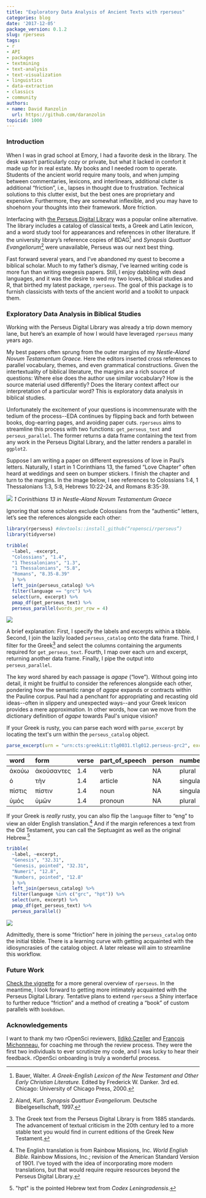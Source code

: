 ```yaml
---
title: "Exploratory Data Analysis of Ancient Texts with rperseus"
categories: blog
date: '2017-12-05'
package_version: 0.1.2
slug: rperseus
tags:
- r
- API
- packages
- textmining
- text-analysis
- text-visualization
- linguistics
- data-extraction
- classics
- community
authors:
- name: David Ranzolin
  url: https://github.com/daranzolin
topicid: 1000
---
```


### Introduction

When I was in grad school at Emory, I had a favorite desk in the library. The desk wasn’t particularly cozy or private, but what it lacked in comfort it made up for in real estate. My books and I needed room to operate. Students of the ancient world require many tools, and when jumping between commentaries, lexicons, and interlinears, additional clutter is additional “friction”, i.e., lapses in thought due to frustration. Technical solutions to this clutter exist, but the best ones are proprietary and expensive. Furthermore, they are somewhat inflexible, and you may have to shoehorn your thoughts into their framework. More friction.

Interfacing with [the Perseus Digital Library](http://www.perseus.tufts.edu/hopper/) was a popular online alternative. The library includes a catalog of classical texts, a Greek and Latin lexicon, and a word study tool for appearances and references in other literature. If the university library’s reference copies of BDAG[^1] and *Synopsis Quattuor Evangeliorum*[^2] were unavailable, Perseus was our next best thing.

Fast forward several years, and I’ve abandoned my quest to become a biblical scholar. Much to my father’s dismay, I’ve learned writing code is more fun than writing exegesis papers. Still, I enjoy dabbling with dead languages, and it was the desire to wed my two loves, biblical studies and R, that birthed my latest package, `rperseus`. The goal of this package is to furnish classicists with texts of the ancient world and a toolkit to unpack them.

### Exploratory Data Analysis in Biblical Studies

Working with the Perseus Digital Library was already a trip down memory lane, but here’s an example of how I would have leveraged `rperseus` many years ago.

My best papers often sprung from the outer margins of my *Nestle-Aland Novum Testamentum Graece.* Here the editors inserted cross references to parallel vocabulary, themes, and even grammatical constructions. Given the intertextuality of biblical literature, the margins are a rich source of questions: Where else does the author use similar vocabulary? How is the source material used differently? Does the literary context affect our interpretation of a particular word? This is exploratory data analysis in biblical studies.     

Unfortunately the excitement of your questions is incommensurate with the tedium of the process--EDA continues by flipping back and forth between books, dog-earring pages, and avoiding paper cuts. `rperseus` aims to streamline this process with two functions: `get_perseus_text` and `perseus_parallel`. The former returns a data frame containing the text from any work in the Perseus Digital Library, and the latter renders a parallel in `ggplot2`. 

Suppose I am writing a paper on different expressions of love in Paul’s letters. Naturally, I start in 1 Corinthians 13, the famed “Love Chapter” often heard at weddings and seen on bumper stickers. I finish the chapter and turn to the margins. In the image below, I see references to Colossians 1:4, 1 Thessalonians 1:3, 5:8, Hebrews 10:22-24, and Romans 8:35-39.

![](/img/blog-images/2017-12-05-rperseus/nantg.png)
*1 Corinithians 13 in Nestle-Aland Novum Testamentum Graece*

Ignoring that some scholars exclude Colossians from the “authentic” letters, let’s see the references alongside each other:

```r
library(rperseus) #devtools::install_github(“ropensci/rperseus”)
library(tidyverse)

tribble(
  ~label, ~excerpt,
  "Colossians", "1.4",
  "1 Thessalonians", "1.3",
  "1 Thessalonians", "5.8",
  "Romans", "8.35-8.39"
  ) %>% 
  left_join(perseus_catalog) %>%
  filter(language == "grc") %>%
  select(urn, excerpt) %>%
  pmap_df(get_perseus_text) %>%
  perseus_parallel(words_per_row = 4)
```
![](/img/blog-images/2017-12-05-rperseus/Parallel1.png)

A brief explanation: First, I specify the labels and excerpts within a tibble. Second, I join the lazily loaded `perseus_catalog` onto the data frame. Third, I filter for the Greek[^3] and select the columns containing the arguments required for `get_perseus_text`. Fourth, I map over each urn and excerpt, returning another data frame. Finally, I pipe the output into `perseus_parallel`.

The key word shared by each passage is *agape* (“love”). Without going into detail, it might be fruitful to consider the references alongside each other, pondering how the semantic range of *agape* expands or contracts within the Pauline corpus. Paul had a penchant for appropriating and recasting old ideas--often in slippery and unexpected ways--and your Greek lexicon provides a mere approximation. In other words, how can we move from the dictionary definition of *agape* towards Paul's unique vision? 

If your Greek is rusty, you can parse each word with `parse_excerpt` by locating the text's urn within the `perseus_catalog` object.

```r
parse_excerpt(urn = "urn:cts:greekLit:tlg0031.tlg012.perseus-grc2", excerpt = "1.4")
```
|word    |form       |verse |part_of_speech |person |number   |tense   |mood       |voice  |gender    |case       |degree |
|:-------|:----------|:-----|:--------------|:------|:--------|:-------|:----------|:------|:---------|:----------|:------|
|ἀκούω   |ἀκούσαντες |1.4   |verb           |NA     |plural   |aorist  |participle |active |masculine |nominative |NA     |
|ὁ       |τὴν        |1.4   |article        |NA     |singular |NA      |NA         |NA     |feminine  |accusative |NA     |
|πίστις  |πίστιν     |1.4   |noun           |NA     |singular |NA      |NA         |NA     |feminine  |accusative|NA|
|ὑμός    |ὑμῶν       |1.4   |pronoun        |NA     |plural   |NA      |NA         |NA     |masculine |genative   |NA     |

If your Greek is *really* rusty, you can also flip the `language` filter to “eng” to view an older English translation.[^4] And if the margin references a text from the Old Testament, you can call the Septuagint as well as the original Hebrew.[^5] 

```r
tribble(
  ~label, ~excerpt,
  "Genesis", "32.31",
  "Genesis, pointed", "32.31",
  "Numeri", "12.8",
  "Numbers, pointed", "12.8"
  ) %>% 
  left_join(perseus_catalog) %>%
  filter(language %in% c("grc", "hpt")) %>%
  select(urn, excerpt) %>%
  pmap_df(get_perseus_text) %>%
  perseus_parallel()
```
![](/img/blog-images/2017-12-05-rperseus/Parallel2.png)

Admittedly, there is some “friction” here in joining the `perseus_catalog` onto the initial tibble. There is a learning curve with getting acquainted with the idiosyncrasies of the catalog object. A later release will aim to streamline this workflow. 

### Future Work

[Check the vignette](https://ropensci.github.io/rperseus/articles/rperseus-vignette.html) for a more general overview of `rperseus`. In the meantime, I look forward to getting more intimately acquainted with the Perseus Digital Library. Tentative plans to extend `rperseus` a Shiny interface to further reduce “friction” and a method of creating a “book” of custom parallels with `bookdown`.  

### Acknowledgements

I want to thank my two rOpenSci reviewers, [Ildikó Czeller](https://www.ildiczeller.com/) and [François Michonneau,](https://francoismichonneau.net/) for coaching me through the review process. They were the first two individuals to ever scrutinize my code, and I was lucky to hear their feedback. rOpenSci onboarding is truly a wonderful process.

<!-- references -->
[^1]: Bauer, Walter. *A Greek-English Lexicon of the New Testament and Other Early Christian Literature.* Edited by Frederick W. Danker. 3rd ed. Chicago: University of Chicago Press, 2000.
[^2]: Aland, Kurt. *Synopsis Quattuor Evangeliorum.* Deutsche Bibelgesellschaft, 1997.
[^3]: The Greek text from the Perseus Digital Library is from 1885 standards. The advancement of textual criticism in the 20th century led to a more stable text you would find in current editions of the Greek New Testament.  
[^4]: The English translation is from Rainbow Missions, Inc. *World English Bible.* Rainbow Missions, Inc.; revision of the American Standard Version of 1901. I’ve toyed with the idea of incorporating more modern translations, but that would require require resources beyond the Perseus Digital Library. 
[^5]: "hpt" is the pointed Hebrew text from *Codex Leningradensis.*

